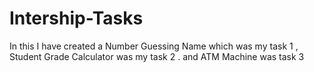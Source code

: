 # Intership-Tasks
In this I have created a Number Guessing Name which was my task 1 , Student Grade Calculator was my task 2 . and ATM Machine was task 3
